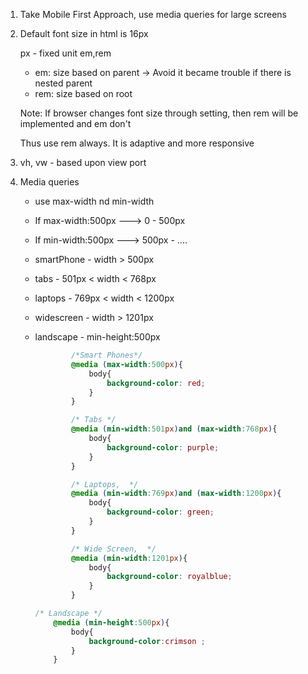 

1. Take Mobile First Approach, use media queries for large screens

2. Default font size in html is 16px

   px - fixed unit
   em,rem
    - em: size based on parent -> Avoid it became trouble if there is nested parent
    - rem: size based on root

    Note: If browser changes font size through setting, then
    rem will be implemented and em don't

    Thus use rem always. It is adaptive and more responsive

3. vh, vw - based upon view port

4. Media queries
    - use max-width nd min-width
    - If max-width:500px ---> 0 - 500px
    - If min-width:500px ---> 500px - ....


    - smartPhone - width > 500px
    - tabs - 501px < width < 768px
    - laptops - 769px < width <  1200px
    - widescreen - width > 1201px
    - landscape - min-height:500px
    


        ```css
                /*Smart Phones*/
                @media (max-width:500px){
                    body{
                        background-color: red;
                    }
                }

                /* Tabs */
                @media (min-width:501px)and (max-width:768px){
                    body{
                        background-color: purple;
                    }
                }

                /* Laptops,  */
                @media (min-width:769px)and (max-width:1200px){
                    body{
                        background-color: green;
                    }
                }

                /* Wide Screen,  */
                @media (min-width:1201px){
                    body{
                        background-color: royalblue;
                    }
                }

        /* Landscape */
            @media (min-height:500px){
                body{
                    background-color:crimson ;
                }
            }
        ```